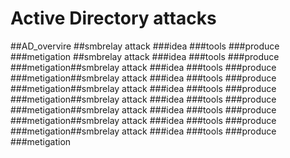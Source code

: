 # Active Directory attacks
##AD_overvire
##smbrelay attack
###idea
###tools
###produce
###metigation
##smbrelay attack
###idea
###tools
###produce
###metigation##smbrelay attack
###idea
###tools
###produce
###metigation##smbrelay attack
###idea
###tools
###produce
###metigation##smbrelay attack
###idea
###tools
###produce
###metigation##smbrelay attack
###idea
###tools
###produce
###metigation##smbrelay attack
###idea
###tools
###produce
###metigation##smbrelay attack
###idea
###tools
###produce
###metigation##smbrelay attack
###idea
###tools
###produce
###metigation

